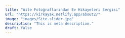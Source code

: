 ```yaml
---
title: "Aile Fotoğraflarından Ev Hikayeleri Sergisi"
url: "https://kirkayak.netlify.app/about2/"
image: "images/Site-slider.jpg"
description: "This is meta description."
draft: false
---
```

